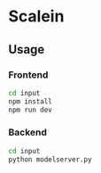 # Scalein


## Usage

### Frontend
```bash
cd input
npm install
npm run dev
```

### Backend
```bash
cd input
python modelserver.py
```
